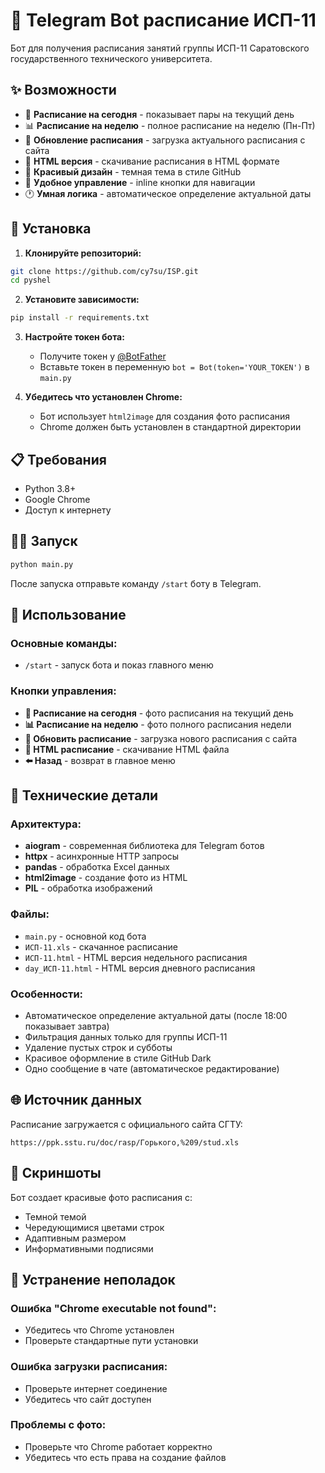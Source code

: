 # 📅 Telegram Bot расписаниe ИСП-11

Бот для получения расписания занятий группы ИСП-11 Саратовского государственного технического университета.

## ✨ Возможности

- 📅 **Расписание на сегодня** - показывает пары на текущий день
- 📊 **Расписание на неделю** - полное расписание на неделю (Пн-Пт)
- 🔄 **Обновление расписания** - загрузка актуального расписания с сайта
- 📄 **HTML версия** - скачивание расписания в HTML формате
- 🎨 **Красивый дизайн** - темная тема в стиле GitHub
- 📱 **Удобное управление** - inline кнопки для навигации
- 🕐 **Умная логика** - автоматическое определение актуальной даты

## 🚀 Установка

1. **Клонируйте репозиторий:**
```bash
git clone https://github.com/cy7su/ISP.git
cd pyshel
```

2. **Установите зависимости:**
```bash
pip install -r requirements.txt
```

3. **Настройте токен бота:**
   - Получите токен у [@BotFather](https://t.me/BotFather)
   - Вставьте токен в переменную `bot = Bot(token='YOUR_TOKEN')` в `main.py`

4. **Убедитесь что установлен Chrome:**
   - Бот использует `html2image` для создания фото расписания
   - Chrome должен быть установлен в стандартной директории

## 📋 Требования

- Python 3.8+
- Google Chrome
- Доступ к интернету

## 🏃‍♂️ Запуск

```bash
python main.py
```

После запуска отправьте команду `/start` боту в Telegram.

## 🎯 Использование

### Основные команды:
- `/start` - запуск бота и показ главного меню

### Кнопки управления:
- **📅 Расписание на сегодня** - фото расписания на текущий день
- **📊 Расписание на неделю** - фото полного расписания недели
- **🔄 Обновить расписание** - загрузка нового расписания с сайта
- **📄 HTML расписание** - скачивание HTML файла
- **⬅️ Назад** - возврат в главное меню

## 🔧 Технические детали

### Архитектура:
- **aiogram** - современная библиотека для Telegram ботов
- **httpx** - асинхронные HTTP запросы
- **pandas** - обработка Excel данных
- **html2image** - создание фото из HTML
- **PIL** - обработка изображений

### Файлы:
- `main.py` - основной код бота
- `ИСП-11.xls` - скачанное расписание
- `ИСП-11.html` - HTML версия недельного расписания
- `day_ИСП-11.html` - HTML версия дневного расписания

### Особенности:
- Автоматическое определение актуальной даты (после 18:00 показывает завтра)
- Фильтрация данных только для группы ИСП-11
- Удаление пустых строк и субботы
- Красивое оформление в стиле GitHub Dark
- Одно сообщение в чате (автоматическое редактирование)

## 🌐 Источник данных

Расписание загружается с официального сайта СГТУ:
```
https://ppk.sstu.ru/doc/rasp/Горького,%209/stud.xls
```

## 📱 Скриншоты

Бот создает красивые фото расписания с:
- Темной темой
- Чередующимися цветами строк
- Адаптивным размером
- Информативными подписями

## 🐛 Устранение неполадок

### Ошибка "Chrome executable not found":
- Убедитесь что Chrome установлен
- Проверьте стандартные пути установки

### Ошибка загрузки расписания:
- Проверьте интернет соединение
- Убедитесь что сайт доступен

### Проблемы с фото:
- Проверьте что Chrome работает корректно
- Убедитесь что есть права на создание файлов